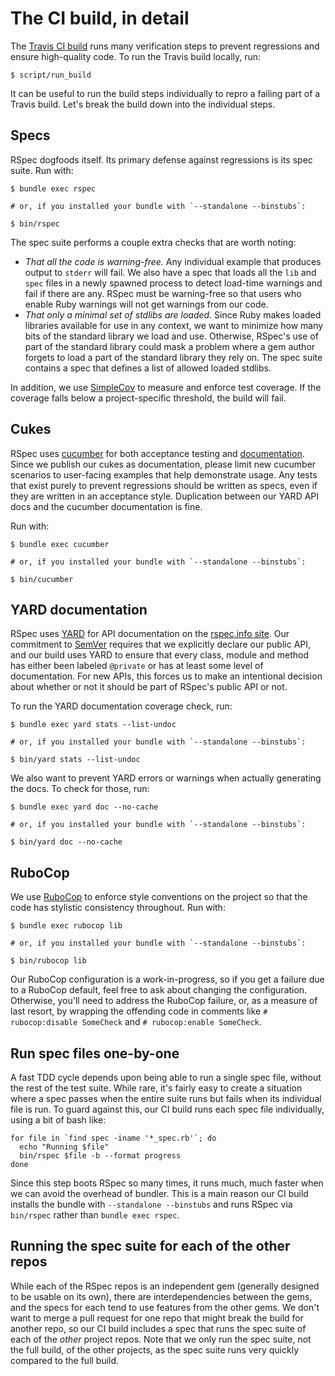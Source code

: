<!---
This file was generated on 2023-03-02T14:06:19+00:00 from the rspec-dev repo.
DO NOT modify it by hand as your changes will get lost the next time it is generated.
-->

# The CI build, in detail

The [Travis CI build](https://travis-ci.org/rspec/rspec-support)
runs many verification steps to prevent regressions and
ensure high-quality code. To run the Travis build locally, run:

```
$ script/run_build
```

It can be useful to run the build steps individually
to repro a failing part of a Travis build. Let's break
the build down into the individual steps.

## Specs

RSpec dogfoods itself. Its primary defense against regressions is its spec suite. Run with:

```
$ bundle exec rspec

# or, if you installed your bundle with `--standalone --binstubs`:

$ bin/rspec
```

The spec suite performs a couple extra checks that are worth noting:

* *That all the code is warning-free.* Any individual example that produces output
  to `stderr` will fail. We also have a spec that loads all the `lib` and `spec`
  files in a newly spawned process to detect load-time warnings and fail if there
  are any. RSpec must be warning-free so that users who enable Ruby warnings will
  not get warnings from our code.
* *That only a minimal set of stdlibs are loaded.* Since Ruby makes loaded libraries
  available for use in any context, we want to minimize how many bits of the standard
  library we load and use. Otherwise, RSpec's use of part of the standard library could
  mask a problem where a gem author forgets to load a part of the standard library they
  rely on. The spec suite contains a spec that defines a list of allowed loaded
  stdlibs.

In addition, we use [SimpleCov](https://github.com/colszowka/simplecov)
to measure and enforce test coverage. If the coverage falls below a
project-specific threshold, the build will fail.

## Cukes

RSpec uses [cucumber](https://cucumber.io/) for both acceptance testing
and [documentation](https://relishapp.com/rspec). Since we publish our cukes
as documentation, please limit new cucumber scenarios to user-facing examples
that help demonstrate usage. Any tests that exist purely to prevent regressions
should be written as specs, even if they are written in an acceptance style.
Duplication between our YARD API docs and the cucumber documentation is fine.

Run with:

```
$ bundle exec cucumber

# or, if you installed your bundle with `--standalone --binstubs`:

$ bin/cucumber
```

## YARD documentation

RSpec uses [YARD](https://yardoc.org/) for API documentation on the [rspec.info site](https://rspec.info/).
Our commitment to [SemVer](https://semver.org) requires that we explicitly
declare our public API, and our build uses YARD to ensure that every
class, module and method has either been labeled `@private` or has at
least some level of documentation. For new APIs, this forces us to make
an intentional decision about whether or not it should be part of
RSpec's public API or not.

To run the YARD documentation coverage check, run:

```
$ bundle exec yard stats --list-undoc

# or, if you installed your bundle with `--standalone --binstubs`:

$ bin/yard stats --list-undoc
```

We also want to prevent YARD errors or warnings when actually generating
the docs. To check for those, run:

```
$ bundle exec yard doc --no-cache

# or, if you installed your bundle with `--standalone --binstubs`:

$ bin/yard doc --no-cache
```

## RuboCop

We use [RuboCop](https://github.com/rubocop-hq/rubocop) to enforce style
conventions on the project so that the code has stylistic consistency
throughout. Run with:

```
$ bundle exec rubocop lib

# or, if you installed your bundle with `--standalone --binstubs`:

$ bin/rubocop lib
```

Our RuboCop configuration is a work-in-progress, so if you get a failure
due to a RuboCop default, feel free to ask about changing the
configuration. Otherwise, you'll need to address the RuboCop failure,
or, as a measure of last resort, by wrapping the offending code in
comments like `# rubocop:disable SomeCheck` and `# rubocop:enable SomeCheck`.

## Run spec files one-by-one

A fast TDD cycle depends upon being able to run a single spec file,
without the rest of the test suite. While rare, it's fairly easy to
create a situation where a spec passes when the entire suite runs
but fails when its individual file is run. To guard against this,
our CI build runs each spec file individually, using a bit of bash like:

```
for file in `find spec -iname '*_spec.rb'`; do
  echo "Running $file"
  bin/rspec $file -b --format progress
done
```

Since this step boots RSpec so many times, it runs much, much
faster when we can avoid the overhead of bundler. This is a main reason our
CI build installs the bundle with `--standalone --binstubs` and
runs RSpec via `bin/rspec` rather than `bundle exec rspec`.

## Running the spec suite for each of the other repos

While each of the RSpec repos is an independent gem (generally designed
to be usable on its own), there are interdependencies between the gems,
and the specs for each tend to use features from the other gems. We
don't want to merge a pull request for one repo that might break the
build for another repo, so our CI build includes a spec that runs the
spec suite of each of the _other_ project repos. Note that we only run
the spec suite, not the full build, of the other projects, as the spec
suite runs very quickly compared to the full build.

